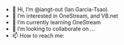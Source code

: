 - 👋 Hi, I’m @iangt-out (Ian Garcia-Tsao)
- 👀 I’m interested in OneStream, and VB.net
- 🌱 I’m currently learning OneStream
- 💞️ I’m looking to collaborate on ...
- 📫 How to reach me:

<!---
iangt-out/iangt-out is a ✨ special ✨ repository because its `README.md` (this file) appears on your GitHub profile.
You can click the Preview link to take a look at your changes.
--->
